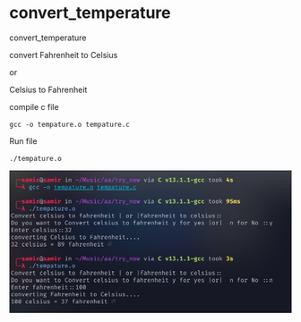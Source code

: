 # convert_temperature
convert_temperature  

convert Fahrenheit to Celsius

or 

Celsius to Fahrenheit



compile  c file

```
gcc -o tempature.o tempature.c
```

Run file
```
./tempature.o
```
![This is an image](./tem.png)


